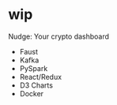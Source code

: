 # wip

Nudge: Your crypto dashboard

- Faust
- Kafka
- PySpark
- React/Redux 
- D3 Charts
- Docker


